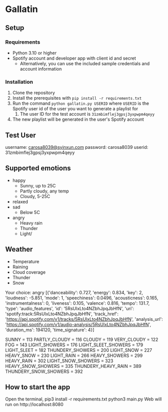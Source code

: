 # Gallatin

## Setup

### Requirements

* Python 3.10 or higher
* Spotify account and developer app with client id and secret
  * Alternatively, you can use the included sample credentials and account information

### Installation

1. Clone the repository
2. Install the prerequisites with `pip install -r requirements.txt`
3. Run the command `python gallatin.py USERID` where `USERID` is the Spotify user id of the user you want to generate a playlist for
   1. The user ID for the test account is `31zmbimflej3gpsj3yxpwpm4qeyy`
4. The new playlist will be generated in the user's Spotify account

## Test User

username: carosa8039@syinxun.com
password: carosa8039
userid:   31zmbimflej3gpsj3yxpwpm4qeyy

## Supported emotions

* happy
  * Sunny, up to 25C
  * Partly cloudy, any temp
  * Cloudy, 5-25C
* relaxed
* sad
  * Below 5C
* angry
  * Heavy rain
  * Thunder
  * Light/


## Weather

* Temperature
* Raining
* Cloud coverage
* Thunder
* Snow


Your choice: angry
[{'danceability': 0.727, 'energy': 0.834, 'key': 2, 'loudness': -5.851, 'mode': 1, 'speechiness': 0.0496, 'acousticness': 0.165, 'instrumentalness': 0, 'liveness': 0.105, 'valence': 0.816, 'tempo': 131.7, 'type': 'audio_features', 'id': '5RsUlxLto4NZbhJpqJbHfN', 'uri': 'spotify:track:5RsUlxLto4NZbhJpqJbHfN', 'track_href': 'https://api.spotify.com/v1/tracks/5RsUlxLto4NZbhJpqJbHfN', 'analysis_url': 'https://api.spotify.com/v1/audio-analysis/5RsUlxLto4NZbhJpqJbHfN', 'duration_ms': 194120, 'time_signature': 4}]

  SUNNY = 113
  PARTLY_CLOUDY = 116
  CLOUDY = 119
  VERY_CLOUDY = 122
  FOG = 143
  LIGHT_SHOWERS = 176
  LIGHT_SLEET_SHOWERS = 179
  LIGHT_SLEET = 182
  THUNDERY_SHOWERS = 200
  LIGHT_SNOW = 227
  HEAVY_SNOW = 230
  LIGHT_RAIN = 266
  HEAVY_SHOWERS = 299
  HEAVY_RAIN = 302
  LIGHT_SNOW_SHOWERS = 323
  HEAVY_SNOW_SHOWERS = 335
  THUNDERY_HEAVY_RAIN = 389
  THUNDERY_SNOW_SHOWERS = 392
  
## How to start the app
Open the terminal, 
pip3 install -r requirements.txt
python3 main.py
Web will run on http://localhost:8080
